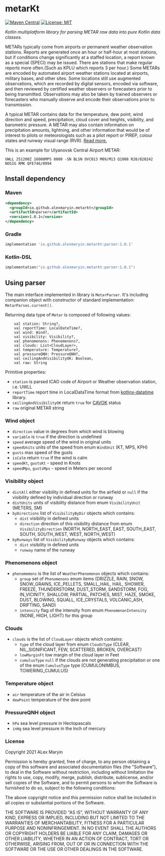 # metarKt

[![Maven Central](https://img.shields.io/maven-central/v/io.github.alexmaryin.metarkt/parser?style=plastic)](https://repo1.maven.org/maven2/io/github/alexmaryin/metarkt/)
[![License: MIT](https://img.shields.io/badge/License-MIT-blue.svg?style=plastic)](https://opensource.org/licenses/MIT)

_Kotlin multiplatform library for parsing METAR raw data into pure Kotlin data classes._

METARs typically come from airports or permanent weather observation stations. 
Reports are generated once an hour or half-hour at most stations, but if conditions change significantly at a staffed location, 
a report known as a special (SPECI) may be issued. There are stations that make regular reports more often.(Such as KPLU which reports 3 per hour.) 
Some METARs are encoded by automated airport weather stations located at airports, military bases, and other sites. 
Some locations still use augmented observations, which are recorded by digital sensors, encoded via software, and then reviewed by certified 
weather observers or forecasters prior to being transmitted. Observations may also be taken by trained observers or forecasters who manually 
observe and encode their observations prior to transmission.

A typical METAR contains data for the temperature, dew point, wind direction and speed, precipitation, cloud cover and heights, visibility, 
and barometric pressure. A METAR may also contain information on precipitation amounts, lightning, and other information that would be of
interest to pilots or meteorologists such as a pilot report or PIREP, colour states and runway visual range (RVR). [Read more.](https://en.wikipedia.org/wiki/METAR)


This is an example for Ulyanovsk Central Airport METAR:

`UWLL 251200Z 16008MPS 8000 -SN BLSN OVC013 M09/M13 Q1008 R20/820242 NOSIG RMK QFE746/0994`

## Install dependency

### Maven
```xml
<dependency>
  <groupId>io.github.alexmaryin.metarkt</groupId>
  <artifactId>parser</artifactId>
  <version>1.0.1</version>
</dependency>
```

### Gradle
```groovy
implementation 'io.github.alexmaryin.metarkt:parser:1.0.1'
```

### Kotlin-DSL
```kotlin
implementation("io.github.alexmaryin.metarkt:parser:1.0.1")
```

## Using parser

The main interface implemented in library is `MetarParser`. It's including companion object with
constructor of standard implementation: `MetarParses.current()`.

Returning data type of `Metar` is composed of following values:
```
    val station: String?,
    val reportTime: LocalDateTime?,
    val wind: Wind?,
    val visibility: Visibility?,
    val phenomenons: Phenomenons?,
    val clouds: List<CloudLayer>,
    val temperature: Temperature?,
    val pressureQNH: PressureQNH?,
    val ceilingAndVisibilityOK: Boolean,
    val raw: String
```
Primitive properties:
- `station` is parsed ICAO code of Airport or Weather observation station, i.e. UWLL
- `reportTime` report time in LocalDataTime format from [kotlinx-datatime](https://github.com/Kotlin/kotlinx-datetime) library.
- `ceilingAndVisibilityOK` return `true` for [CAVOK](https://en.wiktionary.org/wiki/CAVOK) status
- `raw` original METAR string

### Wind object

- `direction` value in degrees from which wind is blowing
- `variable` is `true` if the direction is undefined
- `speed` average speed of the wind in original units
- `speedUnits` units of the speed from enum `WindUnit` (KT, MPS, KPH)
- `gusts` max speed of the gusts
- `isCalm` return `true` if the wind is calm
- `speedKt`, `gustsKt` - speed in Knots
- `speedMps`, `gustsMps` - speed in Meters per second

### Visibility object

- `distAll` either visibility in defined units for the airfield or `null` if the visibility
defined by individual direction or runway
- `distUnits` units of visibility distance from enum `VisibilityUnit` (METERS, SM)
- `byDirections` list of `VisibilityByDir` objects which contains:
  - `dist` visibility in defined units
  - `direction` direction of this visibility distance from enum `VisibilityDirection` (NORTH, NORTH_EAST, EAST, SOUTH_EAST, SOUTH, SOUTH_WEST, WEST, NORTH_WEST)
- `byRunways` list of `VisibilityByRunway` objects which contains:
  - `dist` visibility in defined units
  - `runway` name of the runway


### Phenomenons object

- `phenomemons` is the list of `WeatherPhenomenon` objects which contains:
  - `group` set of `Phenomenons` enum items (DRIZZLE, RAIN, SNOW, SNOW_GRAINS, ICE_PELLETS, SMALL_HAIL,
    HAIL, SHOWER, FREEZE, THUNDERSTORM, DUST_STORM, SANDSTORM, FOG, IN_VICINITY, SHALLOW, PARTIAL, PATCHES, 
    MIST, HAZE, SMOKE, DUST, BLOWING, SQUALL, ICE_CRYSTALS, VOLCANIC_ASH, DRIFTING, SAND)
  - `intensity` flag of the intensity from enum `PhenomenonIntensity` (NONE, HIGH, LIGHT) for this group

### Clouds

- `clouds` is the list of `CloudLayer` objects which contains:
  - `type` of the cloud layer from enum `CloudsType` (CLEAR, NIL_SIGNIFICANT, FEW, SCATTERED, BROKEN, OVERCAST)
  - `lowMarginFt` low margin of the cloud layer in Feet
  - `cumulusType` `null` if the clouds are not generating precipitation or one of the enum `CumulusType` type (CUMULONIMBUS, TOWERING_CUMULUS)

### Temperature object

- `air` temperature of the air in Celsius
- `dewPoint` temperature of the dew point

### PressureQNH object

- `hPa` sea level pressure in Hectopascals
- `inHg` sea level pressure in the Inch of mercury

### License

Copyright 2021 ALex Maryin

Permission is hereby granted, free of charge, to any person obtaining a copy of this software and associated documentation files (the "Software"), to deal in the Software without restriction, including without limitation the rights to use, copy, modify, merge, publish, distribute, sublicense, and/or sell copies of the Software, and to permit persons to whom the Software is furnished to do so, subject to the following conditions:

The above copyright notice and this permission notice shall be included in all copies or substantial portions of the Software.

THE SOFTWARE IS PROVIDED "AS IS", WITHOUT WARRANTY OF ANY KIND, EXPRESS OR IMPLIED, INCLUDING BUT NOT LIMITED TO THE WARRANTIES OF MERCHANTABILITY, FITNESS FOR A PARTICULAR PURPOSE AND NONINFRINGEMENT. IN NO EVENT SHALL THE AUTHORS OR COPYRIGHT HOLDERS BE LIABLE FOR ANY CLAIM, DAMAGES OR OTHER LIABILITY, WHETHER IN AN ACTION OF CONTRACT, TORT OR OTHERWISE, ARISING FROM, OUT OF OR IN CONNECTION WITH THE SOFTWARE OR THE USE OR OTHER DEALINGS IN THE SOFTWARE.

